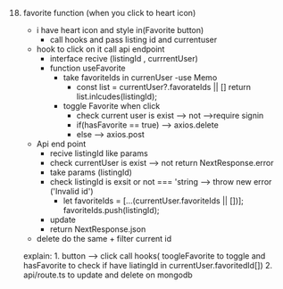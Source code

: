 18. favorite function (when you click to heart icon)
    - i have heart icon and style in(Favorite button)
        - call hooks and pass listing id and currentuser
    - hook to click on it call api endpoint
        - interface recive (listingId , currrentUser)
        - function useFavorite
            - take favoriteIds in currenUser
                -use Memo 
                - const list = currentUser?.favorateIds || []
                return list.inlcudes(listingId);
            - toggle Favorite when click
                - check current user is exist --> not -->require signin
                - if(hasFavorite == true) --> axios.delete
                - else --> axios.post
    - Api end point
        - recive listingId like params
        - check currentUser is exist --> not return NextResponse.error
        - take params (listingId)
        - check listingId is exsit or not === 'string --> throw new error ('Invalid id')
            - let favoriteIds = [...(currentUser.favoriteIds || [])];
                favoriteIds.push(listingId);
        - update
        - return NextResponse.json
    - delete do the same + filter current id 

    explain: 
        1. button --> click call hooks( toogleFavorite to toggle and hasFavorite to check if have liatingId in currentUser.favoritedId[])
        2. api/route.ts to update and delete on mongodb